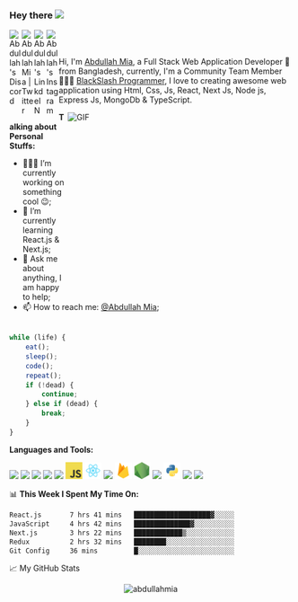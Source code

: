 ### Hey there <img src="https://media.giphy.com/media/hvRJCLFzcasrR4ia7z/giphy.gif" width="24px">
<a target="_blank" href="https://discord.gg/4WNcxsQ3">
  <img align="left" alt="Abdullah's Discord" width="22px" src="https://user-images.githubusercontent.com/57964315/129474546-358b6bf4-a008-4fbe-81f5-d33e17c9ed7b.png" />
</a>
<a target="_blank" href="https://twitter.com/abdullahmia71">
  <img align="left" alt="Abdullah Mia | Twitter" width="22px" src="https://user-images.githubusercontent.com/57964315/129474562-d73a40ce-0149-4e81-b8ee-a7bed69bd9be.png" />
</a>
<a target="_blank" href="https://www.linkedin.com/in/darknoob/">
  <img align="left" alt="Abdullah's LinkdeIN" width="22px" src="https://user-images.githubusercontent.com/57964315/129474576-df3c66b3-008d-4a0f-952c-d70ce3b89cd3.png" />
</a>
<a target="_blank" href="https://www.instagram.com/abirislam1971/">
  <img align="left" alt="Abdullah's Instagram" width="22px" src="https://user-images.githubusercontent.com/57964315/129474592-fa11bd0b-28e9-419c-9819-16825c93cdb5.png" />
</a>

<br />
<br />

Hi, I'm [Abdullah Mia](https://abdullahmia.me/), a Full Stack Web Application Developer 🚀 from Bangladesh, currently, I'm a Community Team Member 🙍🏽‍♂️ [BlackSlash Programmer](https://www.facebook.com/BackslashProgrammer.0.1), I love to creating awesome web application using Html, Css, Js, React, Next Js, Node js, Express Js, MongoDb & TypeScript.

  <img align="right" alt="GIF" src="https://github.com/abhisheknaiidu/abhisheknaiidu/blob/master/code.gif?raw=true" width="400" height="320" />
  
**Talking about Personal Stuffs:**

- 👨🏽‍💻 I’m currently working on something cool :wink:;
- 🌱 I’m currently learning React.js & Next.js; 
- 💬 Ask me about anything, I am happy to help;
- 📫 How to reach me: [@Abdullah Mia](https://twitter.com/abdullahmia71);
<!-- - 📝[Resume]() -->

```javascript

while (life) {
    eat();
    sleep();
    code();
    repeat();
    if (!dead) {
        continue;
    } else if (dead) {
        break;
    }
}

```

**Languages and Tools:**  

<code><img height="30" src="https://user-images.githubusercontent.com/57964315/129474034-762a3cb6-ac7a-4790-bf85-6a18bc0b7a02.png"></code>
<code><img height="30" src="https://user-images.githubusercontent.com/57964315/129473052-685c5ee3-fe0c-4747-ae81-958036aa2210.png"></code>
<code><img height="30" src="https://user-images.githubusercontent.com/57964315/129473110-95a4981f-4dd4-4ec3-848f-005643a00f4b.png"></code>
<code><img height="30" src="https://user-images.githubusercontent.com/57964315/129473184-a561e947-d522-4f5f-88ff-43e9809e6503.png"></code>
<code><img height="30" src="https://user-images.githubusercontent.com/57964315/129473215-14a23471-fb43-466d-b33a-6338cfbb2b29.png"></code>
<code><img height="30" src="https://raw.githubusercontent.com/github/explore/80688e429a7d4ef2fca1e82350fe8e3517d3494d/topics/javascript/javascript.png"></code>
<code><img height="30" src="https://raw.githubusercontent.com/github/explore/80688e429a7d4ef2fca1e82350fe8e3517d3494d/topics/react/react.png"></code>
<code><img height="30" src="https://user-images.githubusercontent.com/57964315/129473259-88955f98-15c4-4b0d-bcdf-61b15f4398c6.png"></code>
<code><img height="30" src="https://raw.githubusercontent.com/github/explore/80688e429a7d4ef2fca1e82350fe8e3517d3494d/topics/firebase/firebase.png"></code>
<code><img height="30" src="https://raw.githubusercontent.com/github/explore/80688e429a7d4ef2fca1e82350fe8e3517d3494d/topics/nodejs/nodejs.png"></code>
<code><img height="30" src="https://user-images.githubusercontent.com/57964315/161796449-4fda1d99-18cf-4730-96d9-5c97537e9b6f.png"></code>
<code><img height="30" src="https://raw.githubusercontent.com/github/explore/80688e429a7d4ef2fca1e82350fe8e3517d3494d/topics/python/python.png"></code>
<code><img height="30" src="https://user-images.githubusercontent.com/57964315/129473342-00030f0d-3eaf-437c-86cc-a462904a125c.png"></code>
<code><img height="30" src="https://user-images.githubusercontent.com/57964315/129473386-7e56e7b0-c0f5-4a90-b52e-5aaec85f4ce6.png"></code>

📊 **This Week I Spent My Time On:**
<!--START_SECTION:waka-->
```text
React.js       7 hrs 41 mins   ███████████████████▓░░░░░ 
JavaScript     4 hrs 42 mins   ██████████████▓░░░░░░░░░░ 
Next.js        3 hrs 22 mins   ████████████▒░░░░░░░░░░░░ 
Redux          2 hrs 32 mins   ████████░░░░░░░░░░░░░░░░░ 
Git Config     36 mins         █░░░░░░░░░░░░░░░░░░░░░░░░
```
<!--END_SECTION:waka-->

<summary>📈 My GitHub Stats</summary>

<p align="center"> <img src="https://github-readme-stats.vercel.app/api?username=abdullahmia&show_icons=true&theme=gotham" alt="abdullahmia" />

